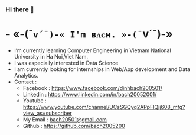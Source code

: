 ### Hi there 👋

# - «-(¯`v´¯)-« I'm ʙᴀᴄʜ. »-(¯`v´¯)-»

- I’m currently learning Computer Engineering in Vietnam National University in Ha Noi,Viet Nam.
- I was especially interested in Data Science
- I am currently looking for internships in Web/App development and Data Analytics.
- Contact :
    - Facebook : https://www.facebook.com/dinhbach200501/
    - Linkedin : https://www.linkedin.com/in/bach20052001/
    - Youtube : https://www.youtube.com/channel/UCsSGQyq2APpFlQjj608_mfg?view_as=subscriber
    - My Email : bach20501@gmail.com
    - Github : https://github.com/bach2005200
    
<!--
**bach20052001/bach20052001** is a ✨ _special_ ✨ repository because its `README.md` (this file) appears on your GitHub profile.
